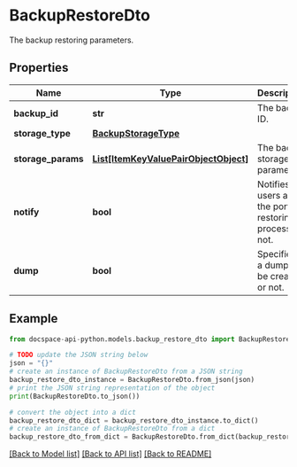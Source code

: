 # BackupRestoreDto
The backup restoring parameters.

## Properties

Name | Type | Description | Notes
------------ | ------------- | ------------- | -------------
**backup_id** | **str** | The backup ID. | [optional] 
**storage_type** | [**BackupStorageType**](BackupStorageType.md) |  | [optional] 
**storage_params** | [**List[ItemKeyValuePairObjectObject]**](ItemKeyValuePairObjectObject.md) | The backup storage parameters. | [optional] 
**notify** | **bool** | Notifies users about the portal restoring process or not. | [optional] 
**dump** | **bool** | Specifies if a dump will be created or not. | [optional] 

## Example

```python
from docspace-api-python.models.backup_restore_dto import BackupRestoreDto

# TODO update the JSON string below
json = "{}"
# create an instance of BackupRestoreDto from a JSON string
backup_restore_dto_instance = BackupRestoreDto.from_json(json)
# print the JSON string representation of the object
print(BackupRestoreDto.to_json())

# convert the object into a dict
backup_restore_dto_dict = backup_restore_dto_instance.to_dict()
# create an instance of BackupRestoreDto from a dict
backup_restore_dto_from_dict = BackupRestoreDto.from_dict(backup_restore_dto_dict)
```
[[Back to Model list]](../README.md#documentation-for-models) [[Back to API list]](../README.md#documentation-for-api-endpoints) [[Back to README]](../README.md)


